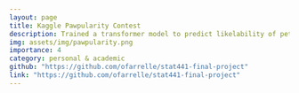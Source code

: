 ```yaml
---
layout: page
title: Kaggle Pawpularity Contest
description: Trained a transformer model to predict likelability of pets based of images, achieved bronze ranking. Collaborated with 3 other students.
img: assets/img/pawpularity.png
importance: 4
category: personal & academic
github: "https://github.com/ofarrelle/stat441-final-project"
link: "https://github.com/ofarrelle/stat441-final-project"
---
```

